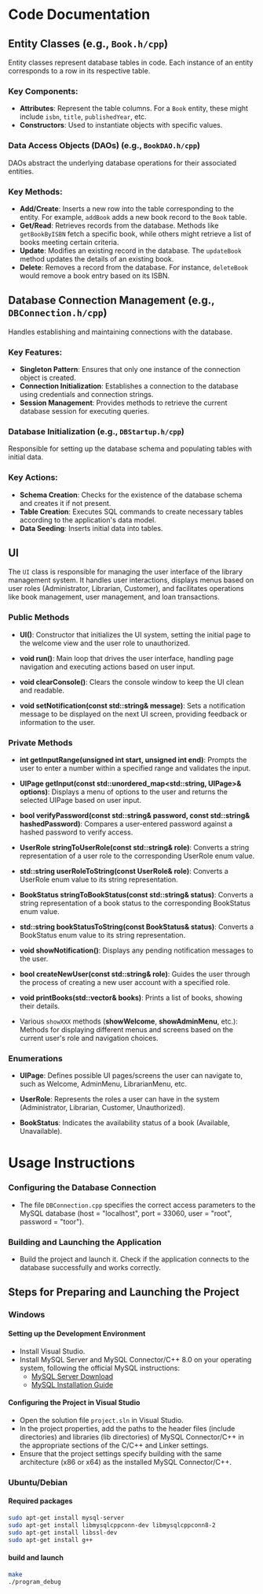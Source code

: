 # Code Documentation

## Entity Classes (e.g., `Book.h/cpp`)

Entity classes represent database tables in code. Each instance of an entity corresponds to a row in its respective table.

### Key Components:
- **Attributes**: Represent the table columns. For a `Book` entity, these might include `isbn`, `title`, `publishedYear`, etc.
- **Constructors**: Used to instantiate objects with specific values.

### Data Access Objects (DAOs) (e.g., `BookDAO.h/cpp`)

DAOs abstract the underlying database operations for their associated entities.

### Key Methods:
- **Add/Create**: Inserts a new row into the table corresponding to the entity. For example, `addBook` adds a new book record to the `Book` table.
- **Get/Read**: Retrieves records from the database. Methods like `getBookByISBN` fetch a specific book, while others might retrieve a list of books meeting certain criteria.
- **Update**: Modifies an existing record in the database. The `updateBook` method updates the details of an existing book.
- **Delete**: Removes a record from the database. For instance, `deleteBook` would remove a book entry based on its ISBN.

## Database Connection Management (e.g., `DBConnection.h/cpp`)

Handles establishing and maintaining connections with the database.

### Key Features:
- **Singleton Pattern**: Ensures that only one instance of the connection object is created.
- **Connection Initialization**: Establishes a connection to the database using credentials and connection strings.
- **Session Management**: Provides methods to retrieve the current database session for executing queries.

### Database Initialization (e.g., `DBStartup.h/cpp`)

Responsible for setting up the database schema and populating tables with initial data.

### Key Actions:
- **Schema Creation**: Checks for the existence of the database schema and creates it if not present.
- **Table Creation**: Executes SQL commands to create necessary tables according to the application's data model.
- **Data Seeding**: Inserts initial data into tables.

## UI

The `UI` class is responsible for managing the user interface of the library management system. It handles user interactions, displays menus based on user roles (Administrator, Librarian, Customer), and facilitates operations like book management, user management, and loan transactions.

### Public Methods

- **UI()**: Constructor that initializes the UI system, setting the initial page to the welcome view and the user role to unauthorized.

- **void run()**: Main loop that drives the user interface, handling page navigation and executing actions based on user input.

- **void clearConsole()**: Clears the console window to keep the UI clean and readable.

- **void setNotification(const std::string& message)**: Sets a notification message to be displayed on the next UI screen, providing feedback or information to the user.

### Private Methods

- **int getInputRange(unsigned int start, unsigned int end)**: Prompts the user to enter a number within a specified range and validates the input.

- **UIPage getInput(const std::unordered_map<std::string, UIPage>& options)**: Displays a menu of options to the user and returns the selected UIPage based on user input.

- **bool verifyPassword(const std::string& password, const std::string& hashedPassword)**: Compares a user-entered password against a hashed password to verify access.

- **UserRole stringToUserRole(const std::string& role)**: Converts a string representation of a user role to the corresponding UserRole enum value.

- **std::string userRoleToString(const UserRole& role)**: Converts a UserRole enum value to its string representation.

- **BookStatus stringToBookStatus(const std::string& status)**: Converts a string representation of a book status to the corresponding BookStatus enum value.

- **std::string bookStatusToString(const BookStatus& status)**: Converts a BookStatus enum value to its string representation.

- **void showNotification()**: Displays any pending notification messages to the user.

- **bool createNewUser(const std::string& role)**: Guides the user through the process of creating a new user account with a specified role.

- **void printBooks(std::vector<Book>& books)**: Prints a list of books, showing their details.

- Various `showXXX` methods (**showWelcome**, **showAdminMenu**, etc.): Methods for displaying different menus and screens based on the current user's role and navigation choices.

### Enumerations

- **UIPage**: Defines possible UI pages/screens the user can navigate to, such as Welcome, AdminMenu, LibrarianMenu, etc.

- **UserRole**: Represents the roles a user can have in the system (Administrator, Librarian, Customer, Unauthorized).

- **BookStatus**: Indicates the availability status of a book (Available, Unavailable).

# Usage Instructions

### Configuring the Database Connection
- The file `DBConnection.cpp` specifies the correct access parameters to the MySQL database (host = "localhost", port = 33060, user = "root", password = "toor").

### Building and Launching the Application
- Build the project and launch it. Check if the application connects to the database successfully and works correctly.

## Steps for Preparing and Launching the Project

### Windows

#### Setting up the Development Environment
- Install Visual Studio.
- Install MySQL Server and MySQL Connector/C++ 8.0 on your operating system, following the official MySQL instructions:
  - [MySQL Server Download](https://dev.mysql.com/downloads/mysql/)
  - [MySQL Installation Guide](https://dev.mysql.com/doc/mysql-installation-excerpt/5.7/en/)

#### Configuring the Project in Visual Studio
- Open the solution file `project.sln` in Visual Studio.
- In the project properties, add the paths to the header files (include directories) and libraries (lib directories) of MySQL Connector/C++ in the appropriate sections of the C/C++ and Linker settings.
- Ensure that the project settings specify building with the same architecture (x86 or x64) as the installed MySQL Connector/C++.

### Ubuntu/Debian

#### Required packages

```bash
sudo apt-get install mysql-server
sudo apt-get install libmysqlcppconn-dev libmysqlcppconn8-2
sudo apt-get install libssl-dev
sudo apt-get install g++
```
#### build and launch
```bash
make
./program_debug
```